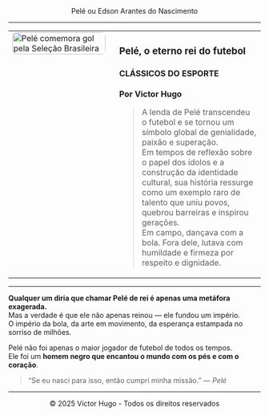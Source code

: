 <div align="center" flex-direction="column">Pelé ou 
Edson Arantes do Nascimento
</div>

---

<table>
  <tr>
    <td style="width: 40%; vertical-align: top;">
      <img src="img/pele.jpg" alt="Pelé comemora gol pela Seleção Brasileira" style="width:100%; border-radius: 8px;">
    </td>
    <td style="padding-left: 20px; vertical-align: top;">

### Pelé, o eterno rei do futebol

#### CLÁSSICOS DO ESPORTE  
**Por Victor Hugo**

> A lenda de Pelé transcendeu o futebol e se tornou um símbolo global de genialidade, paixão e superação.  
> Em tempos de reflexão sobre o papel dos ídolos e a construção da identidade cultural, sua história ressurge como um exemplo raro de talento que uniu povos, quebrou barreiras e inspirou gerações.  
> Em campo, dançava com a bola. Fora dele, lutava com humildade e firmeza por respeito e dignidade.
  </tr>
</table>

---

**Qualquer um diria que chamar Pelé de rei é apenas uma metáfora exagerada.**  
Mas a verdade é que ele não apenas reinou — ele fundou um império.  
O império da bola, da arte em movimento, da esperança estampada no sorriso de milhões.

Pelé não foi apenas o maior jogador de futebol de todos os tempos.  
Ele foi um **homem negro que encantou o mundo com os pés e com o coração**.

> “Se eu nasci para isso, então cumpri minha missão.” — *Pelé*

---

<div align="center">
© 2025 Victor Hugo - Todos os direitos reservados
</div>
